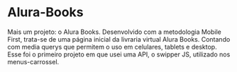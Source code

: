 # Alura-Books
Mais um projeto: o Alura Books. Desenvolvido com a metodologia Mobile First, trata-se de uma página inicial da livraria virtual Alura Books. Contando com media querys que permitem o uso em celulares, tablets e desktop. Esse foi o primeiro projeto em que usei uma API, o swipper JS, utilizado nos menus-carrossel.
